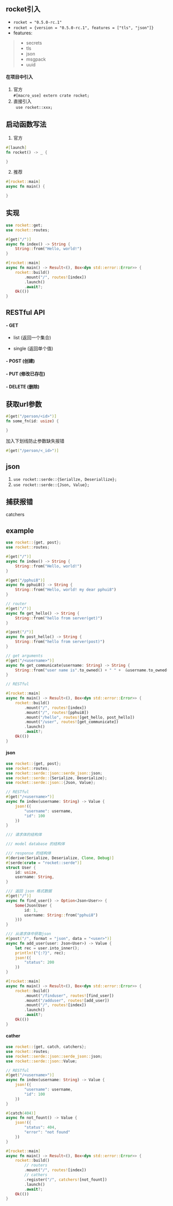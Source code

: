## rocket引入
- ```rocket = "0.5.0-rc.1"```
- ```rocket = {version = "0.5.0-rc.1", features = ["tls", "json"]}```  
- features:
> - secrets
> - tls
> - json
> - msgpack
> - uuid

#### 在项目中引入
1. 官方  
```#[macro_use] extern crate rocket;```
2. 直接引入  
``` use rocket::xxx;```


## 启动函数写法
1. 官方
```rust
#[launch]
fn rocket() -> _ {

}
```

2. 推荐
```rust
#[rocket::main]
async fn main() {

}
```

## 实现
```rust
use rocket::get;
use rocket::routes;

#[get("/")]
async fn index() -> String {
    String::from("Hello, world!")
}

#[rocket::main]
async fn main() -> Result<(), Box<dyn std::error::Error>> {
    rocket::build()
        .mount("/", routes![index])
        .launch()
        .await?;
    Ok(())
}
```

## RESTful API
#### - GET
- list (返回一个集合)

- single (返回单个值)

#### - POST (创建)

#### - PUT (修改已存在)

#### - DELETE (删除)


## 获取url参数
```rust
#[get("/person/<id>")]
fn some_fn(id: usize) {

}
```
加入下划线防止参数缺失报错
```rust
#[get("/person/<_id>")]
```

## json
1. ```use rocket::serde::{Seriallze, Deseriallize};```
2. ```use rocket::serde::{Json, Value};```

## 捕获报错
catchers

## example
```rust
use rocket::{get, post};
use rocket::routes;

#[get("/")]
async fn index() -> String {
    String::from("Hello, world!")
}

#[get("/pphui8")]
async fn pphui8() -> String {
    String::from("Hello, world! my dear pphui8")
}

// router
#[get("/")]
async fn get_hello() -> String {
    String::from("hello from server(get)")
}

#[post("/")]
async fn post_hello() -> String {
    String::from("hello from server(post)")
}

// get arguments
#[get("/<username>")]
async fn get_communicate(username: String) -> String {
    String::from("user name is".to_owned() + " " +  &username.to_owned())
}

// RESTful

#[rocket::main]
async fn main() -> Result<(), Box<dyn std::error::Error>> {
    rocket::build()
        .mount("/", routes![index])
        .mount("/", routes![pphui8])
        .mount("/hello", routes![get_hello, post_hello])
        .mount("/user", routes![get_communicate])
        .launch()
        .await?;
    Ok(())
}
```
#### json
```rust
use rocket::{get, post};
use rocket::routes;
use rocket::serde::json::serde_json::json;
use rocket::serde::{Serialize, Deserialize};
use rocket::serde::json::{Json, Value};

// RESTful
#[get("/<username>")]
async fn index(username: String) -> Value {
    json!({
        "username": username,
        "id": 100
    })
}

/// 请求体的结构体

/// model database 的结构体

/// response 的结构体
#[derive(Serialize, Deserialize, Clone, Debug)]
#[serde(crate = "rocket::serde")]
struct User {
    id: usize,
    username: String,
}

/// 返回 json 格式数据
#[get("/")]
async fn find_user() -> Option<Json<User>> {
    Some(Json(User {
        id: 1,
        username: String::from("pphui8")
    }))
}

/// 从请求体中获取json
#[post("/", format = "json", data = "<user>")]
async fn add_user(user: Json<User>) -> Value {
    let rec = user.into_inner();
    println!("{:?}", rec);
    json!({
        "status": 200
    })
}

#[rocket::main]
async fn main() -> Result<(), Box<dyn std::error::Error>> {
    rocket::build()
        .mount("/finduser", routes![find_user])
        .mount("/adduser", routes![add_user])
        .mount("/", routes![index])
        .launch()
        .await?;
    Ok(())
}
```

#### cather
```rust
use rocket::{get, catch, catchers};
use rocket::routes;
use rocket::serde::json::serde_json::json;
use rocket::serde::json::Value;

// RESTful
#[get("/<username>")]
async fn index(username: String) -> Value {
    json!({
        "username": username,
        "id": 100
    })
}

#[catch(404)]
async fn not_fount() -> Value {
    json!({
        "status": 404,
        "error": "not found"
    })
}

#[rocket::main]
async fn main() -> Result<(), Box<dyn std::error::Error>> {
    rocket::build()
        // routers
        .mount("/", routes![index])
        // cathers
        .register("/", catchers![not_fount])
        .launch()
        .await?;
    Ok(())
}
```
